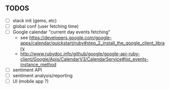 ## TODOS

- [ ] stack init (gems, etc)
- [ ] global conf (user fetching time)
- [ ] Google calendar "current day events fetching"
  - see https://developers.google.com/google-apps/calendar/quickstart/ruby#step_2_install_the_google_client_library
  - http://www.rubydoc.info/github/google/google-api-ruby-client/Google/Apis/CalendarV3/CalendarService#list_events-instance_method
- [ ] sentiment API
- [ ] sentiment analysis/reporting
- [ ] UI (mobile app ?)
